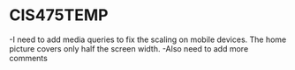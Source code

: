 # CIS475TEMP

-I need to add media queries to fix the scaling on mobile devices.  The home picture covers only half the screen width.
-Also need to add more comments
